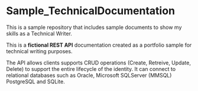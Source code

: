# Sample_TechnicalDocumentation

This is a sample repository that includes sample documents to show my skills as a Technical Writer.

This is a **fictional REST API** documentation
created as a portfolio sample
for technical writing purposes.

The API allows clients supports CRUD operations (Create, Retreive, Update, Delete) to support the entire lifecycle of the identity. It can connect to relational databases such as Oracle, Microsoft SQLServer (MMSQL) PostgreSQL and SQLite.
